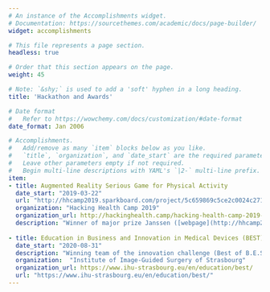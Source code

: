 ```yaml
---
# An instance of the Accomplishments widget.
# Documentation: https://sourcethemes.com/academic/docs/page-builder/
widget: accomplishments

# This file represents a page section.
headless: true

# Order that this section appears on the page.
weight: 45

# Note: `&shy;` is used to add a 'soft' hyphen in a long heading.
title: 'Hackathon and Awards'

# Date format
#   Refer to https://wowchemy.com/docs/customization/#date-format
date_format: Jan 2006

# Accomplishments.
#   Add/remove as many `item` blocks below as you like.
#   `title`, `organization`, and `date_start` are the required parameters.
#   Leave other parameters empty if not required.
#   Begin multi-line descriptions with YAML's `|2-` multi-line prefix.
item:
- title: Augmented Reality Serious Game for Physical Activity
  date_start: "2019-03-22"
  url: "http://hhcamp2019.sparkboard.com/project/5c659869c5ce2c0024c27103"
  organization: "Hacking Health Camp 2019"
  organization_url: http://hackinghealth.camp/hacking-health-camp-2019-en/
  description: "Winner of major prize Janssen ([webpage](http://hhcamp2019.sparkboard.com/project/5c659869c5ce2c0024c27103), [video](https://www.youtube.com/watch?v=uSwtqjTVtlE&list=PLcPfM3oXdFU7rw80uzDRx1RYapUyUZU5X&index=3))."
  
- title: Education in Business and Innovation in Medical Devices (BEST)
  date_start: "2020-08-31"
  description: "Winning team of the innovation challenge (Best of B.E.S.T)"
  organization:  "Institute of Image-Guided Surgery of Strasbourg"
  organization_url: https://www.ihu-strasbourg.eu/en/education/best/
  url: "https://www.ihu-strasbourg.eu/en/education/best/"
---
```

